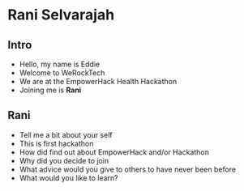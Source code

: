 # Rani Selvarajah

## Intro

* Hello, my name is Eddie
* Welcome to WeRockTech
* We are at the EmpowerHack Health Hackathon
* Joining me is **Rani**

## Rani

* Tell me a bit about your self
* This is first hackathon
* How did find out about EmpowerHack and/or Hackathon
* Why did you decide to join
* What advice would you give to others to have never been before
* What would you like to learn?

